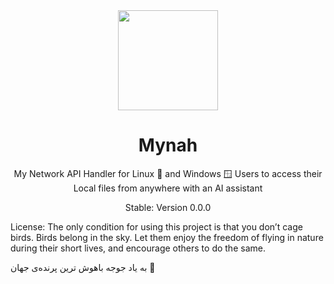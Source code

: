<div align="center">

<img src="https://github.com/user-attachments/assets/b9cfd407-e3a5-4ff7-ab0e-c1cdd8d79871"  width=160 height=160  align="center">

# Mynah

My Network API Handler for Linux 🐧 and Windows 🪟 Users to access their Local files from anywhere with an AI assistant

Stable: Version 0.0.0
</div>

License: The only condition for using this project is that you don’t cage birds. Birds belong in the sky. Let them enjoy the freedom of flying in nature during their short lives, and encourage others to do the same.

به یاد جوجه باهوش ترین پرنده‌ی جهان 🖤
